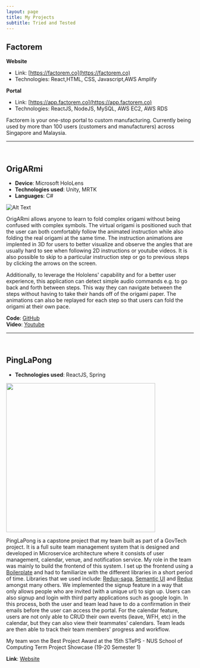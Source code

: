 ```yaml
---
layout: page
title: My Projects
subtitle: Tried and Tested
---
```


## Factorem
**Website**
- Link: [https://factorem.co](https://factorem.co)
- Technologies: React,HTML, CSS, Javascript,AWS Amplify

**Portal**
- Link: [https://app.factorem.co](https://app.factorem.co)
- Technologies: ReactJS, NodeJS, MySQL, AWS EC2, AWS RDS

Factorem is your one-stop portal to custom manufacturing. Currently being used by more than 100 users (customers and manufacturers) across Singapore and Malaysia.

---
&nbsp;

## OrigARmi
- **Device**: Microsoft HoloLens
- **Technologies used**: Unity, MRTK
- **Languages**: C#

![Alt Text](https://i.imgur.com/6FaTZzf.gif)

OrigARmi allows anyone to learn to fold complex origami without being confused with complex symbols. The virtual origami is positioned such that the user can both comfortably follow the animated instruction while also folding the real origami at the same time. The instruction animations are implented in 3D for users to better visualize and observe the angles that are usually hard to see when following 2D instructions or youtube videos. It is also possible to skip to a particular instruction step or go to previous steps by clicking the arrows on the screen.

Additionally, to leverage the Hololens' capability and for a better user experience, this application can detect simple audio commands e.g. to go back and forth between steps. This way they can navigate between the steps without having to take their hands off of the origami paper. The animations can also be replayed for each step so that users can fold the origami at their own pace.


**Code**: [GitHub](https://github.com/CS4240-team/Origami.git)  
**Video**: [Youtube](https://www.youtube.com/watch?v=jsjlMVgSkG0&feature=youtu.be)

---
&nbsp;

## PingLaPong
- **Technologies used**: ReactJS, Spring

<img src="https://i.imgur.com/RpZ5Rdb.png" width="400">

PingLaPong is a capstone project that my team built as part of a GovTech project. It is a full suite team management system that is designed and developed in Microservice architecture where it consists of user management, calendar, venue, and notification service. My role in the team was mainly to build the frontend of this system. I set up the frontend using a [Boilerplate](https://github.com/react-boilerplate/react-boilerplate) and had to familiarize with the different libraries in a short period of time. Libraries that we used include: [Redux-saga](https://redux-saga.js.org), [Semantic UI](https://react.semantic-ui.com) and [Redux](https://redux.js.org) amongst many others. We implemented the signup feature in a way that only allows people who are invited (with a unique url) to sign up. Users can also signup and login with third party applications such as google login. In this process, both the user and team lead have to do a confirmation in their emails before the user can access the portal. For the calendar feature, users are not only able to CRUD their own events (leave, WFH, etc) in the calendar, but they can also view their teammates' calendars. Team leads are then able to track their team members' progress and workflow.

My team won the Best Project Award at the 15th STePS - NUS School of Computing Term Project Showcase (19-20 Semester 1)

**Link**: [Website](http://pinglapong-b.cpfb.gds-gov.tech/login)  

